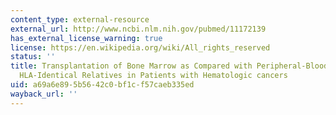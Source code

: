 ```yaml
---
content_type: external-resource
external_url: http://www.ncbi.nlm.nih.gov/pubmed/11172139
has_external_license_warning: true
license: https://en.wikipedia.org/wiki/All_rights_reserved
status: ''
title: Transplantation of Bone Marrow as Compared with Peripheral-Blood Cells from
  HLA-Identical Relatives in Patients with Hematologic cancers
uid: a69a6e89-5b56-42c0-bf1c-f57caeb335ed
wayback_url: ''
---
```

